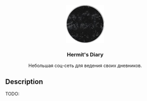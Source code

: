 <p align="center">
  <a href="https://diary.ashen-hermit.space/" target="blank"><img src="./resources/logo512.png" width="120" alt="Nest Logo" /></a>
</p>
<h3 align="center">Hermit's Diary</h3>
<p align="center">Небольшая соц-сеть для ведения своих дневников.</p>

## Description

TODO:
